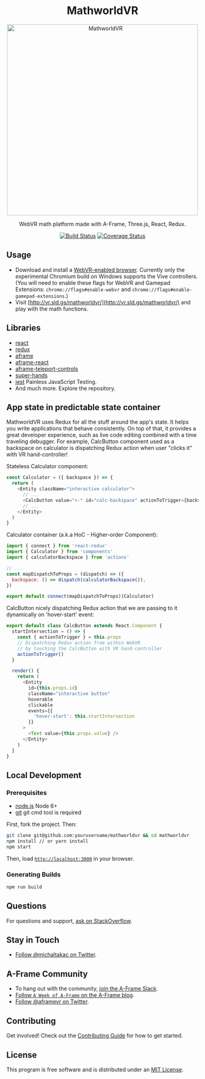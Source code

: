 <h1 align="center">MathworldVR</h1>

<p align="center"><a href="http://vr.sld.gs/mathworldvr/" target="_blank"><img width="500" alt="MathworldVR" src="https://raw.githubusercontent.com/michaltakac/mathworldvr/master/public/mathworldvr.jpg"></a></p>

<p align="center">WebVR math platform made with A-Frame, Three.js, React, Redux.</p>


<p align="center">
  <a href="https://travis-ci.org/michaltakac/mathworldvr"><img src="https://img.shields.io/travis/michaltakac/mathworldvr.svg?style=flat-square" alt="Build Status"></a>
  <a href="https://codecov.io/gh/michaltakac/mathworldvr">
    <img src="https://codecov.io/gh/michaltakac/mathworldvr/branch/master/graph/badge.svg" alt="Coverage Status">
  </a>
</p>

## Usage

- Download and install a [WebVR-enabled browser](https://webvr.info/get-chrome/). Currently only the experimental Chromium build on Windows supports the Vive controllers. (You will need to enable these flags for WebVR and Gamepad Extensions: `chrome://flags#enable-webvr` and `chrome://flags#enable-gamepad-extensions`.)
- Visit [http://vr.sld.gs/mathworldvr/](http://vr.sld.gs/mathworldvr/) and play with the math functions.

## Libraries

- [react](https://facebook.github.io/react/)
- [redux](http://reactjs.github.io/redux/)
- [aframe](https://github.com/aframevr/aframe/)
- [aframe-react](https://github.com/aframevr/aframe-react/)
- [aframe-teleport-controls](https://github.com/fernandojsg/aframe-teleport-controls)
- [super-hands](https://github.com/wmurphyrd/aframe-super-hands-component)
- [jest](https://facebook.github.io/jest/) Painless JavaScript Testing.
- And much more. Explore the repository.

## App state in predictable state container

MathworldVR uses Redux for all the stuff around the app's state. It helps you write applications that behave consistently. On top of that, it provides a great developer experience, such as live code editing combined with a time traveling debugger. For example, CalcButton component
used as a backspace on calculator is dispatching Redux action when user "clicks it" with VR hand-controller!

Stateless Calculator component:

```javascript
const Calculator = ({ backspace }) => {
  return (
    <Entity className="interactive calculator">
      // ...
      <CalcButton value="<-" id="calc-backspace" actionToTrigger={backspace} />
      // ...
    </Entity>
  )
}
```

Calculator container (a.k.a HoC - Higher-order Component):

```javascript
import { connect } from 'react-redux'
import { Calculator } from 'components'
import { calculatorBackspace } from 'actions'

// ...
const mapDispatchToProps = (dispatch) => ({
  backspace: () => dispatch(calculatorBackspace()),
})

export default connect(mapDispatchToProps)(Calculator)
```

CalcButton nicely dispatching Redux action that we are passing to it dynamically on 'hover-start' event:

```javascript
export default class CalcButton extends React.Component {
  startIntersection = () => {
    const { actionToTrigger } = this.props
    // Dispatching Redux action from within WebVR
    // by touching the CalcButton with VR hand-controller
    actionToTrigger()
  }

  render() {
    return (
      <Entity
        id={this.props.id}
        className="interactive button"
        hoverable
        clickable
        events={{
          'hover-start': this.startIntersection
        }}
      >
        <Text value={this.props.value} />
      </Entity>
    )
  }
}
```

## Local Development

### Prerequisites

- [node.js](http://nodejs.org) Node 6+
- [git](https://git-scm.com/downloads) git cmd tool is required

First, fork the project. Then:

```bash
git clone git@github.com:yourusername/mathworldvr && cd mathworldvr
npm install // or yarn install
npm start
```

Then, load [`http://localhost:3000`](http://localhost:3000) in your browser.

### Generating Builds

```bash
npm run build
```

## Questions

For questions and support, [ask on StackOverflow](http://stackoverflow.com/questions/ask/?tags=mathworldvr).

## Stay in Touch

- [Follow @michaltakac on Twitter](https://twitter.com/michaltakac).

## A-Frame Community

- To hang out with the community, [join the A-Frame Slack](https://aframevr-slack.herokuapp.com).
- [Follow `A Week of A-Frame` on the A-Frame blog](https://aframe.io/blog).
- [Follow @aframevr on Twitter](https://twitter.com/aframevr).

## Contributing

Get involved! Check out the [Contributing Guide](CONTRIBUTING.md) for how to get started.

## License

This program is free software and is distributed under an [MIT License](LICENSE).
